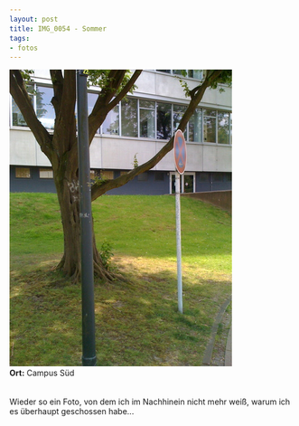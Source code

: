 ```yaml
--- 
layout: post
title: IMG_0054 - Sommer
tags: 
- fotos
---
```

<img src="/uploads/images/2010_03/IMG_0054.jpg" alt="IMG_0054 - Sommer" class="aligncenter" /><br />
<strong>Ort:</strong> Campus Süd<br />
<br />
<br />
Wieder so ein Foto, von dem ich im Nachhinein nicht mehr weiß, warum ich es überhaupt geschossen habe...
